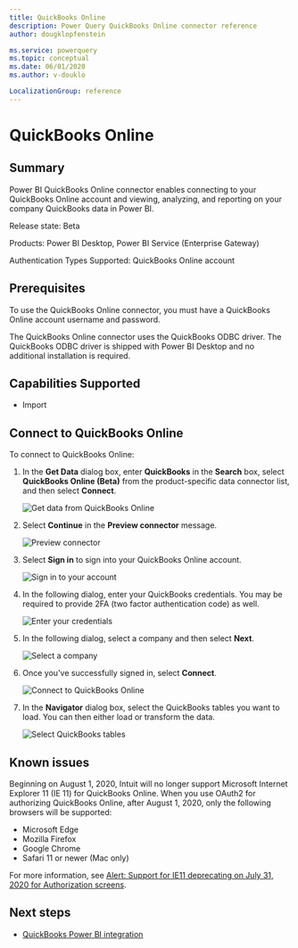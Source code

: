 ```yaml
---
title: QuickBooks Online
description: Power Query QuickBooks Online connector reference
author: dougklopfenstein

ms.service: powerquery
ms.topic: conceptual
ms.date: 06/01/2020
ms.author: v-douklo

LocalizationGroup: reference
---
```


# QuickBooks Online

## Summary

Power BI QuickBooks Online connector enables connecting to your QuickBooks Online account and viewing, analyzing, and reporting on your company QuickBooks data in Power BI.

Release state: Beta

Products: Power BI Desktop, Power BI Service (Enterprise Gateway)

Authentication Types Supported: QuickBooks Online account

## Prerequisites

To use the QuickBooks Online connector, you must have a QuickBooks Online account username and password.

The QuickBooks Online connector uses the QuickBooks ODBC driver. The QuickBooks ODBC driver is shipped with Power BI Desktop and no additional installation is required.

## Capabilities Supported

* Import

## Connect to QuickBooks Online

To connect to QuickBooks Online:

1. In the **Get Data** dialog box, enter **QuickBooks** in the **Search** box, select **QuickBooks Online (Beta)** from the product-specific data connector list, and then select **Connect**.

   ![Get data from QuickBooks Online](media/quickbooks-online/qb-get-data.png)
   
2. Select **Continue** in the **Preview connector** message.

   ![Preview connector](media/quickbooks-online/qb-preview-connector.png)

3. Select **Sign in** to sign into your QuickBooks Online account.

   ![Sign in to your account](media/quickbooks-online/qb-signin.png)

4. In the following dialog, enter your QuickBooks credentials. You may be required to provide 2FA (two factor authentication code) as well.

   ![Enter your credentials](media/quickbooks-online/qb-intuit-signin.png)

5. In the following dialog, select a company and then select **Next**.

   ![Select a company](media/quickbooks-online/qb-select-company.png)

6. Once you've successfully signed in, select **Connect**.

   ![Connect to QuickBooks Online](media/quickbooks-online/qb-connect.png)

7. In the **Navigator** dialog box, select the QuickBooks tables you want to load. You can then either load or transform the data.

   ![Select QuickBooks tables](media/quickbooks-online/qb-navigator-window.png)

## Known issues

Beginning on August 1, 2020, Intuit will no longer support Microsoft Internet Explorer 11 (IE 11) for QuickBooks Online. When you use OAuth2 for authorizing QuickBooks Online, after August 1, 2020, only the following browsers will be supported:

* Microsoft Edge
* Mozilla Firefox
* Google Chrome
* Safari 11 or newer (Mac only)

For more information, see [Alert: Support for IE11 deprecating on July 31, 2020 for Authorization screens](https://blogs.intuit.com/blog/2020/06/27/alert-support-for-ie11-deprecating-on-july-31-2020-for-authorization-screens/).

## Next steps

* [QuickBooks Power BI integration](https://powerbi.microsoft.com/integrations/quickbooks-online/)